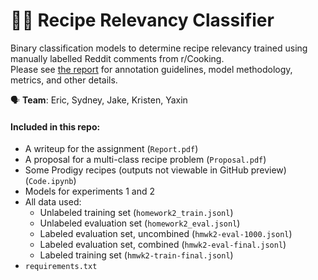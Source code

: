 # 👩‍🍳 Recipe Relevancy Classifier 
Binary classification models to determine recipe relevancy trained using manually labelled Reddit comments from r/Cooking.  
Please see [the report](https://github.com/ericphann/recipe-relevancy-classifier/blob/main/Report.pdf) for annotation guidelines, model methodology, metrics, and other details.

🗣️ __Team__: Eric, Sydney, Jake, Kristen, Yaxin

#### Included in this repo:
- A writeup for the assignment (`Report.pdf`)
- A proposal for a multi-class recipe problem (`Proposal.pdf`)
- Some Prodigy recipes (outputs not viewable in GitHub preview) (`Code.ipynb`)
- Models for experiments 1 and 2
- All data used:
  - Unlabeled training set (`homework2_train.jsonl`)
  - Unlabeled evaluation set (`homework2_eval.jsonl`)
  - Labeled evaluation set, uncombined (`hmwk2-eval-1000.jsonl`)
  - Labeled evaluation set, combined (`hmwk2-eval-final.jsonl`)
  - Labeled training set (`hmwk2-train-final.jsonl`)
- `requirements.txt`
